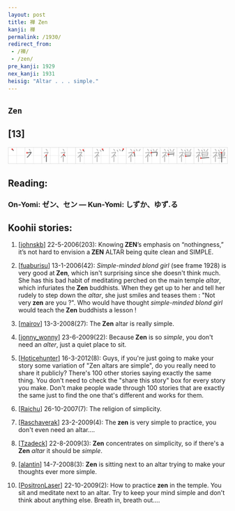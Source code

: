 ```yaml
---
layout: post
title: 禅 Zen
kanji: 禅
permalink: /1930/
redirect_from:
 - /禅/
 - /zen/
pre_kanji: 1929
nex_kanji: 1931
heisig: "Altar . . . simple."
---
```


## `Zen`

## [13]

<div class="stroke"><img src="../images/E7A685.png" /></div>

## Reading:

### On-Yomi: ゼン、セン &mdash; Kun-Yomi: しずか、ゆず.る

## Koohii stories:

1) [<a href="http://kanji.koohii.com/profile/johnskb">johnskb</a>] 22-5-2006(203): Knowing<strong> ZEN</strong>’s emphasis on “nothingness,” it’s not hard to envision a<strong> ZEN</strong> ALTAR being quite clean and SIMPLE. 

2) [<a href="http://kanji.koohii.com/profile/fuaburisu">fuaburisu</a>] 13-1-2006(42): <em>Simple-minded blond girl</em> (see frame 1928) is very good at<strong> Zen</strong>, which isn&#039;t surprising since she doesn&#039;t think much. She has this bad habit of meditating perched on the main temple <em>altar</em>, which infuriates the<strong> Zen</strong> buddhists. When they get up to her and tell her rudely to step down the <em>altar</em>, she just smiles and teases them : &quot;Not very<strong> zen</strong> are you ?&quot;. Who would have thought <em>simple-minded blond girl</em> would teach the<strong> Zen</strong> buddhists a lesson ! 

3) [<a href="http://kanji.koohii.com/profile/mairov">mairov</a>] 13-3-2008(27): The<strong> Zen</strong> altar is really simple. 

4) [<a href="http://kanji.koohii.com/profile/jonny_wonny">jonny_wonny</a>] 23-6-2009(22): Because<strong> Zen</strong> is so <em>simple</em>, you don&#039;t need an <em>alter</em>, just a quiet place to sit. 

5) [<a href="http://kanji.koohii.com/profile/Hoticehunter">Hoticehunter</a>] 16-3-2012(8): Guys, if you&#039;re just going to make your story some variation of &quot;Zen altars are simple&quot;, do you really need to share it publicly? There&#039;s 100 other stories saying exactly the same thing. You don&#039;t need to check the &quot;share this story&quot; box for every story you make. Don&#039;t make people wade through 100 stories that are exactly the same just to find the one that&#039;s different and works for them. 

6) [<a href="http://kanji.koohii.com/profile/Raichu">Raichu</a>] 26-10-2007(7): The religion of simplicity. 

7) [<a href="http://kanji.koohii.com/profile/Raschaverak">Raschaverak</a>] 23-2-2009(4): The<strong> zen</strong> is very simple to practice, you don&#039;t even need an altar…. 

8) [<a href="http://kanji.koohii.com/profile/Tzadeck">Tzadeck</a>] 22-8-2009(3): <strong>Zen</strong> concentrates on simplicity, so if there&#039;s a<strong> Zen</strong> <em>altar</em> it should be <em>simple</em>. 

9) [<a href="http://kanji.koohii.com/profile/alantin">alantin</a>] 14-7-2008(3): <strong>Zen</strong> is sitting next to an altar trying to make your thoughts ever more simple. 

10) [<a href="http://kanji.koohii.com/profile/PositronLaser">PositronLaser</a>] 22-10-2009(2): How to practice<strong> zen</strong> in the temple. You sit and meditate next to an altar. Try to keep your mind simple and don&#039;t think about anything else. Breath in, breath out.... 
